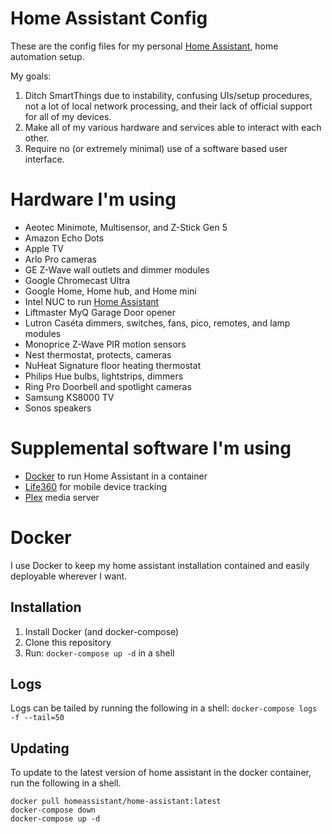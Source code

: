 # Home Assistant Config

These are the config files for my personal [Home Assistant](https://home-assistant.io/), home automation setup.

My goals:

1. Ditch SmartThings due to instability, confusing UIs/setup procedures, not a lot of local network processing, and their lack of official support for all of my devices.
2. Make all of my various hardware and services able to interact with each other.
3. Require no (or extremely minimal) use of a software based user interface.

# Hardware I'm using

* Aeotec Minimote, Multisensor, and Z-Stick Gen 5
* Amazon Echo Dots
* Apple TV
* Arlo Pro cameras
* GE Z-Wave wall outlets and dimmer modules
* Google Chromecast Ultra
* Google Home, Home hub, and Home mini
* Intel NUC to run [Home Assistant](https://home-assistant.io/)
* Liftmaster MyQ Garage Door opener
* Lutron Caséta dimmers, switches, fans, pico, remotes, and lamp modules
* Monoprice Z-Wave PIR motion sensors
* Nest thermostat, protects, cameras
* NuHeat Signature floor heating thermostat
* Philips Hue bulbs, lightstrips, dimmers
* Ring Pro Doorbell and spotlight cameras
* Samsung KS8000 TV
* Sonos speakers

# Supplemental software I'm using

* [Docker](https://www.docker.com/) to run Home Assistant in a container
* [Life360](https://www.life360.com/) for mobile device tracking
* [Plex](https://www.plex.tv/) media server

# Docker

I use Docker to keep my home assistant installation contained and easily deployable wherever I want.

## Installation

1. Install Docker (and docker-compose)
1. Clone this repository
1. Run: `docker-compose up -d` in a shell

## Logs

Logs can be tailed by running the following in a shell: `docker-compose logs -f --tail=50`

## Updating

To update to the latest version of home assistant in the docker container, run the following in a shell.

```
docker pull homeassistant/home-assistant:latest
docker-compose down
docker-compose up -d
```
